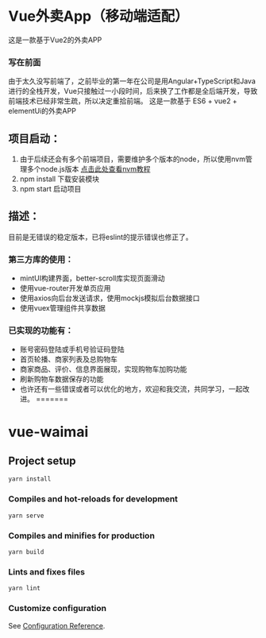 # Vue外卖App（移动端适配）
这是一款基于Vue2的外卖APP
### 写在前面
由于太久没写前端了，之前毕业的第一年在公司是用Angular+TypeScript和Java进行的全栈开发，Vue只接触过一小段时间，后来换了工作都是全后端开发，导致前端技术已经非常生疏，所以决定重拾前端。
这是一款基于 ES6 + vue2 + elementUi的外卖APP
## 项目启动：
1. 由于后续还会有多个前端项目，需要维护多个版本的node，所以使用nvm管理多个node.js版本
 [点击此处查看nvm教程](https://blog.csdn.net/qq_22182989/article/details/125387145)
2. npm install 下载安装模块
3. npm start 启动项目
## 描述：
目前是无错误的稳定版本，已将eslint的提示错误也修正了。
### 第三方库的使用：
* mintUI构建界面，better-scroll库实现页面滑动
* 使用vue-router开发单页应用
* 使用axios向后台发送请求，使用mockjs模拟后台数据接口
* 使用vuex管理组件共享数据
### 已实现的功能有：
+ 账号密码登陆或手机号验证码登陆
+ 首页轮播、商家列表及总购物车
+ 商家商品、评价、信息界面展现，实现购物车加购功能
+ 刷新购物车数据保存的功能
+ 也许还有一些错误或者可以优化的地方，欢迎和我交流，共同学习，一起改进。
=======
# vue-waimai

## Project setup
```
yarn install
```

### Compiles and hot-reloads for development
```
yarn serve
```

### Compiles and minifies for production
```
yarn build
```

### Lints and fixes files
```
yarn lint
```

### Customize configuration
See [Configuration Reference](https://cli.vuejs.org/config/).
